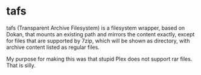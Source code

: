 tafs
====
tafs (Transparent Archive Filesystem) is a filesystem wrapper, based on Dokan, that mounts an existing path and mirrors the content exactly, except for files that are supported by 7zip, which will be shown as directory, with archive content listed as regular files.

My purpose for making this was that stupid Plex does not support rar files. That is silly.
